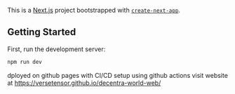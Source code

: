 This is a [Next.js](https://nextjs.org/) project bootstrapped with [`create-next-app`](https://github.com/vercel/next.js/tree/canary/packages/create-next-app).

## Getting Started

First, run the development server:

```bash
npm run dev
```

dployed on github pages with CI/CD setup using github actions
visit website at https://versetensor.github.io/decentra-world-web/
